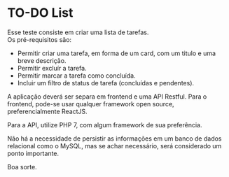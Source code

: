 # TO-DO List

Esse teste consiste em criar uma lista de tarefas.  
Os pré-requisitos são:

- Permitir criar uma tarefa, em forma de um card, com um titulo e uma breve descrição.
- Permitir excluír a tarefa.
- Permitir marcar a tarefa como concluída.
- Incluir um filtro de status de tarefa (concluídas e pendentes).
  
A aplicação deverá ser separa em frontend e uma API Restful.
Para o frontend, pode-se usar qualquer framework open source, preferencialmente ReactJS.

Para a API, utilize PHP 7, com algum framework de sua preferência.

Não há a necessidade de persistir as informações em um banco de dados relacional como o MySQL, mas se achar necessário, será considerado um ponto importante.

Boa sorte.
